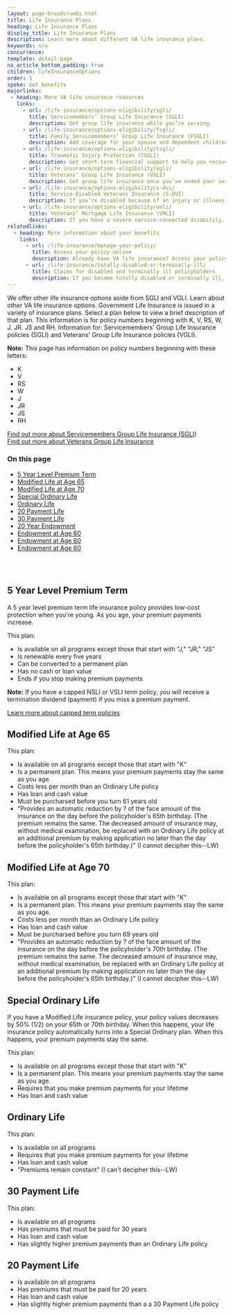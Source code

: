 ```yaml
---
layout: page-breadcrumbs.html
title: Life Insurance Plans
heading: Life Insurance Plans
display_title: Life Insurance Plans
description: Learn more about different VA life insurance plans. 
keywords: n/a
concurrence:
template: detail-page
no_article_bottom_padding: true
children: lifeInsuranceOptions
order: 1
spoke: Get benefits
majorlinks:
 - heading: More VA life insurance resources	
   links:	
     - url: /life-insurance/options-eligibility/sgli/	
       title: Servicemembers’ Group Life Insurance (SGLI)	
       description: Get group life insurance while you’re serving.	
     - url: /life-insurance/options-eligibility/fsgli/	
       title: Family Servicemembers’ Group Life Insurance (FSGLI)	
       description: Add coverage for your spouse and dependent children (children who rely on you for financial support).	
     - url: /life-insurance/options-eligibility/tsgli/	
       title: Traumatic Injury Protection (TSGLI)	
       description: Get short-term financial support to help you recover from a severe injury.	
     - url: /life-insurance/options-eligibility/vgli/	
       title: Veterans’ Group Life Insurance (VGLI)	
       description: Get group life insurance once you’ve ended your service.	
     - url: /life-insurance/options-eligibility/s-dvi/	
       title: Service-Disabled Veterans Insurance (S-DVI)	
       description: If you’re disabled because of an injury or illness caused—or made worse—by your active service, continue your life insurance beyond 2 years after you leave the military.	
     - url: /life-insurance/options-eligibility/vmli/	
       title: Veterans’ Mortgage Life Insurance (VMLI)	
       description: If you have a severe service-connected disability, get mortgage protection insurance for a home that’s been adapted to meet your needs.
relatedlinks:
  - heading: More information about your benefits
    links:
      - url: /life-insurance/manage-your-policy/
        title: Access your policy online
        description: Already have VA life insurance? Access your policy online.
      - url: /life-insurance/totally-disabled-or-terminally-ill/
        title: Claims for disabled and terminally ill policyholders
        description: If you become totally disabled or terminally ill, find out if you can get certain benefits.
---
```


<div class="va-introtext">

We offer other life insurance options aside from SGLI and VGLI. Learn about other VA life insurance options.
Government Life Insurance is issued in a variety of insurance plans. Select a plan below to view a brief description of that plan. This information is for policy numbers beginning with K, V, RS, W, J. JR. JS and RH. Information for: Servicemembers' Group Life Insurance policies (SGLI) and Veterans' Group Life Insurance policies (VGLI).
</div>

**Note:** This page has information on policy numbers beginning with these letters:
- K
- V
- RS
- W
- J
- JR
- JS
- RH

[Find out more about Servicemembers Group Life Insurance (SGLI)](https://www.va.gov/life-insurance/options-eligibility/sgli/)<br>
[Find out more about Veterans Group Life Insurance](https://www.va.gov/life-insurance/options-eligibility/vgli/)

<h3>On this page</h3>

- [5 Year Level Premium Term](#5-year-level-premium-term)
- [Modified Life at Age 65](#modified-life-at-age-65)
- [Modified Life at Age 70](#modified-life-at-age-70)
- [Special Ordinary Life](#special-ordinary-life)
- [Ordinary Life](#ordinary-life) 
- [20 Payment Life](#20-payment-life)
- [30 Payment Life](#30-payment-life)
- [20 Year Endowment](#20-year-endowment)
- [Endowment at Age 60](#endowment-at-age-60)
- [Endowment at Age 60](#endowment-at-age-65)
- [Endowment at Age 60](#endowment-at-age-96)
<br>
<br>

## 5 Year Level Premium Term

A 5 year level premium term life insurance policy provides low-cost protection when you're young. As you age, your premium payments increase. 

This plan:
- Is available on all programs except those that start with "J," "JR," "JS"
- Is renewable every five years
- Can be converted to a permanent plan
- Has no cash or loan value
- Ends if you stop making premium payments

**Note:** If you have a capped NSLI or VSLI term policy, you will receive a termination dividend (payment) if you miss a premium payment. <br>

[Learn more about capped term policies](/life-insurance/closed-programs/)

## Modified Life at Age 65

This plan:

- Is available on all programs except those that start with "K"
- Is a permanent plan. This means your premium payments stay the same as you age.
- Costs less per month than an Ordinary Life policy
- Has loan and cash value
- Must be purcharsed before you turn 61 years old
- "Provides an automatic reduction by ? of the face amount of the insurance on the day before the policyholder's 65th birthday. (The premium remains the same. The decreased amount of insurance may, without medical examination, be replaced with an Ordinary Life policy at an additional premium by making application no later than the day before the policyholder's 65th birthday.)" (I cannot decipher this--LW)

## Modified Life at Age 70

This plan:

- Is available on all programs except those that start with "K"
- Is a permanent plan. This means your premium payments stay the same as you age.
- Costs less per month than an Ordinary Life policy
- Has loan and cash value
- Must be purcharsed before you turn 69 years old
- "Provides an automatic reduction by ? of the face amount of the insurance on the day before the policyholder's 70th birthday. (The premium remains the same. The decreased amount of insurance may, without medical examination, be replaced with an Ordinary Life policy at an additional premium by making application no later than the day before the policyholder's 65th birthday.)" (I cannot decipher this--LW)

## Special Ordinary Life

If you have a Modified Life insurance policy, your policy values decreases by 50% (1/2) on your 65th or 70th birthday. When this happens, your life insurance policy automatically turns into a Special Ordinary plan. When this happens, your premium payments stay the same. 

This plan:

- Is available on all programs except those that start with "K"
- Is a permanent plan. This means your premium payments stay the same as you age.
- Requires that you make premium payments for your lifetime
- Has loan and cash value

## Ordinary Life

This plan:

- Is available on all programs
- Requires that you make premium payments for your lifetime
- Has loan and cash value
- "Premiums remain constant" (I can't decipher this--LW)

## 30 Payment Life

This plan:

- Is available on all programs
- Has premiums that must be paid for 30 years
- Has loan and cash value
- Has slightly higher premium payments than an Ordinary Life policy



## 20 Payment Life

- Is available on all programs
- Has premiums that must be paid for 20 years
- Has loan and cash value
- Has slightly higher premium payments than a a 30 Payment Life policy




